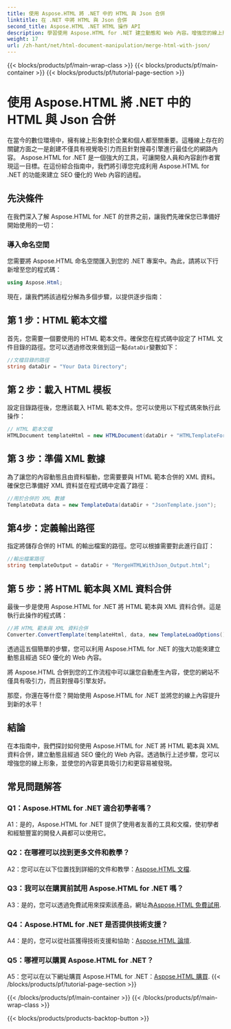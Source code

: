 ```yaml
---
title: 使用 Aspose.HTML 將 .NET 中的 HTML 與 Json 合併
linktitle: 在 .NET 中將 HTML 與 Json 合併
second_title: Aspose.HTML .NET HTML 操作 API
description: 學習使用 Aspose.HTML for .NET 建立動態和 Web 內容。增強您的線上形象並吸引您的受眾。
weight: 17
url: /zh-hant/net/html-document-manipulation/merge-html-with-json/
---
```


{{< blocks/products/pf/main-wrap-class >}}
{{< blocks/products/pf/main-container >}}
{{< blocks/products/pf/tutorial-page-section >}}

# 使用 Aspose.HTML 將 .NET 中的 HTML 與 Json 合併


在當今的數位環境中，擁有線上形象對於企業和個人都至關重要。這種線上存在的關鍵方面之一是創建不僅具有視覺吸引力而且針對搜尋引擎進行最佳化的網路內容。 Aspose.HTML for .NET 是一個強大的工具，可讓開發人員和內容創作者實現這一目標。在這份綜合指南中，我們將引導您完成利用 Aspose.HTML for .NET 的功能來建立 SEO 優化的 Web 內容的過程。 

## 先決條件

在我們深入了解 Aspose.HTML for .NET 的世界之前，讓我們先確保您已準備好開始使用的一切：

### 導入命名空間

您需要將 Aspose.HTML 命名空間匯入到您的 .NET 專案中。為此，請將以下行新增至您的程式碼：

```csharp
using Aspose.Html;
```

現在，讓我們將該過程分解為多個步驟，以提供逐步指南：

## 第 1 步：HTML 範本文檔

首先，您需要一個要使用的 HTML 範本文件。確保您在程式碼中設定了 HTML 文件目錄的路徑。您可以透過修改來做到這一點`dataDir`變數如下：

```csharp
//文檔目錄的路徑
string dataDir = "Your Data Directory";
```

## 第 2 步：載入 HTML 模板

設定目錄路徑後，您應該載入 HTML 範本文件。您可以使用以下程式碼來執行此操作：

```csharp
// HTML 範本文檔
HTMLDocument templateHtml = new HTMLDocument(dataDir + "HTMLTemplateForJson.html");
```

## 第 3 步：準備 XML 數據

為了讓您的內容動態且由資料驅動，您需要要與 HTML 範本合併的 XML 資料。確保您已準備好 XML 資料並在程式碼中定義了路徑：

```csharp
//用於合併的 XML 數據
TemplateData data = new TemplateData(dataDir + "JsonTemplate.json");
```

## 第4步：定義輸出路徑

指定將儲存合併的 HTML 的輸出檔案的路徑。您可以根據需要對此進行自訂：

```csharp
//輸出檔案路徑
string templateOutput = dataDir + "MergeHTMLWithJson_Output.html";
```

## 第 5 步：將 HTML 範本與 XML 資料合併

最後一步是使用 Aspose.HTML for .NET 將 HTML 範本與 XML 資料合併。這是執行此操作的程式碼：

```csharp
//將 HTML 範本與 XML 資料合併
Converter.ConvertTemplate(templateHtml, data, new TemplateLoadOptions(), templateOutput);
```

透過這五個簡單的步驟，您可以利用 Aspose.HTML for .NET 的強大功能來建立動態且經過 SEO 優化的 Web 內容。 

將 Aspose.HTML 合併到您的工作流程中可以讓您自動產生內容，使您的網站不僅具有吸引力，而且對搜尋引擎友好。 

那麼，你還在等什麼？開始使用 Aspose.HTML for .NET 並將您的線上內容提升到新的水平！

## 結論

在本指南中，我們探討如何使用 Aspose.HTML for .NET 將 HTML 範本與 XML 資料合併，建立動態且經過 SEO 優化的 Web 內容。透過執行上述步驟，您可以增強您的線上形象，並使您的內容更具吸引力和更容易被發現。

## 常見問題解答

### Q1：Aspose.HTML for .NET 適合初學者嗎？

A1：是的，Aspose.HTML for .NET 提供了使用者友善的工具和文檔，使初學者和經驗豐富的開發人員都可以使用它。

### Q2：在哪裡可以找到更多文件和教學？

 A2：您可以在以下位置找到詳細的文件和教學：[Aspose.HTML 文檔](https://reference.aspose.com/html/net/).

### Q3：我可以在購買前試用 Aspose.HTML for .NET 嗎？

 A3：是的，您可以透過免費試用來探索該產品，網址為[Aspose.HTML 免費試用](https://releases.aspose.com/).

### Q4：Aspose.HTML for .NET 是否提供技術支援？

 A4：是的，您可以從社區獲得技術支援和協助：[Aspose.HTML 論壇](https://forum.aspose.com/).

### Q5：哪裡可以購買 Aspose.HTML for .NET？

 A5：您可以在以下網址購買 Aspose.HTML for .NET：[Aspose.HTML 購買](https://purchase.aspose.com/buy).
{{< /blocks/products/pf/tutorial-page-section >}}

{{< /blocks/products/pf/main-container >}}
{{< /blocks/products/pf/main-wrap-class >}}

{{< blocks/products/products-backtop-button >}}
